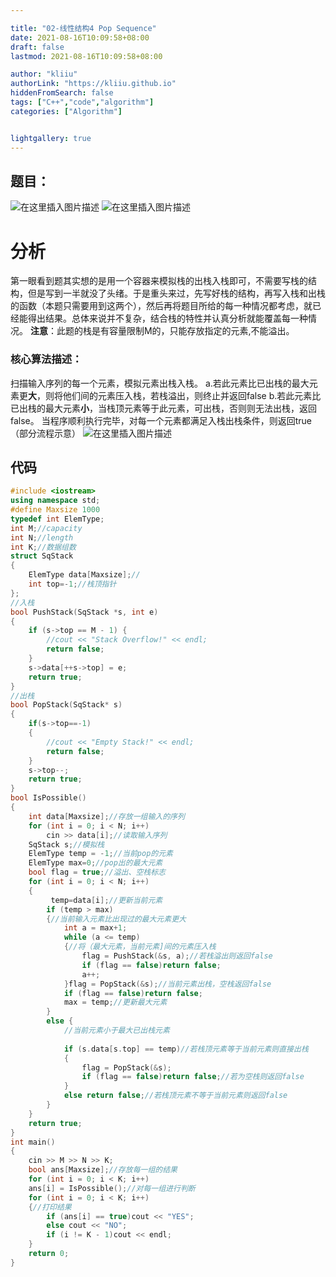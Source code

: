 ```yaml
---

title: "02-线性结构4 Pop Sequence"
date: 2021-08-16T10:09:58+08:00
draft: false
lastmod: 2021-08-16T10:09:58+08:00

author: "kliiu"
authorLink: "https://kliiu.github.io"
hiddenFromSearch: false
tags: ["C++","code","algorithm"]
categories: ["Algorithm"]


lightgallery: true
---
```


<!--more-->


## 题目：
![在这里插入图片描述](https://img-blog.csdnimg.cn/3d5faee019ec44deb5b4927a1ee092b3.png?x-oss-process=image/watermark,type_ZmFuZ3poZW5naGVpdGk,shadow_10,text_aHR0cHM6Ly9ibG9nLmNzZG4ubmV0L3dlaXhpbl80NTgxNDcyOA==,size_16,color_FFFFFF,t_70)
![在这里插入图片描述](https://img-blog.csdnimg.cn/f4f61fc01b17461799b22077b1a5121d.png?x-oss-process=image/watermark,type_ZmFuZ3poZW5naGVpdGk,shadow_10,text_aHR0cHM6Ly9ibG9nLmNzZG4ubmV0L3dlaXhpbl80NTgxNDcyOA==,size_16,color_FFFFFF,t_70)
# 分析
第一眼看到题其实想的是用一个容器来模拟栈的出栈入栈即可，不需要写栈的结构，但是写到一半就没了头绪。于是重头来过，先写好栈的结构，再写入栈和出栈的函数（本题只需要用到这两个），然后再将题目所给的每一种情况都考虑，就已经能得出结果。总体来说并不复杂，结合栈的特性并认真分析就能覆盖每一种情况。
**注意**：此题的栈是有容量限制M的，只能存放指定的元素,不能溢出。
### 核心算法描述：
扫描输入序列的每一个元素，模拟元素出栈入栈。
a.若此元素比已出栈的最大元素更**大**，则将他们间的元素压入栈，若栈溢出，则终止并返回false
b.若此元素比已出栈的最大元素**小**，当栈顶元素等于此元素，可出栈，否则则无法出栈，返回false。
当程序顺利执行完毕，对每一个元素都满足入栈出栈条件，则返回true
（部分流程示意）
![在这里插入图片描述](https://img-blog.csdnimg.cn/e2280cc5f41c440a84ebf729531b89e7.png?x-oss-process=image/watermark,type_ZmFuZ3poZW5naGVpdGk,shadow_10,text_aHR0cHM6Ly9ibG9nLmNzZG4ubmV0L3dlaXhpbl80NTgxNDcyOA==,size_16,color_FFFFFF,t_70)

## 代码
```cpp
#include <iostream>
using namespace std;
#define Maxsize 1000
typedef int ElemType;
int M;//capacity
int N;//length
int K;//数据组数
struct SqStack
{
	ElemType data[Maxsize];//
	int top=-1;//栈顶指针
};
//入栈
bool PushStack(SqStack *s, int e)
{
	if (s->top == M - 1) {
		//cout << "Stack Overflow!" << endl; 
		return false;
	}
	s->data[++s->top] = e;
	return true;
}
//出栈
bool PopStack(SqStack* s)
{
	if(s->top==-1)
	{
		//cout << "Empty Stack!" << endl;
		return false;
	}
	s->top--;
	return true;
}
bool IsPossible()
{
	int data[Maxsize];//存放一组输入的序列
	for (int i = 0; i < N; i++)
		cin >> data[i];//读取输入序列
	SqStack s;//模拟栈
	ElemType temp = -1;//当前pop的元素
	ElemType max=0;//pop出的最大元素
	bool flag = true;//溢出、空栈标志
	for (int i = 0; i < N; i++)
	{
		 temp=data[i];//更新当前元素
		if (temp > max)
		{//当前输入元素比出现过的最大元素更大
			int a = max+1;
			while (a <= temp)
			{//将（最大元素，当前元素]间的元素压入栈
				flag = PushStack(&s, a);//若栈溢出则返回false
				if (flag == false)return false;
				a++;
			}flag = PopStack(&s);//当前元素出栈，空栈返回false
			if (flag == false)return false;
			max = temp;//更新最大元素
		}
		else {
			//当前元素小于最大已出栈元素
			
			if (s.data[s.top] == temp)//若栈顶元素等于当前元素则直接出栈
			{
				flag = PopStack(&s);
				if (flag == false)return false;//若为空栈则返回false
			}
			else return false;//若栈顶元素不等于当前元素则返回false
		}
	}
	return true;
}
int main()
{
	cin >> M >> N >> K;
	bool ans[Maxsize];//存放每一组的结果
	for (int i = 0; i < K; i++)
	ans[i] = IsPossible();//对每一组进行判断
	for (int i = 0; i < K; i++)
	{//打印结果
		if (ans[i] == true)cout << "YES";
		else cout << "NO";
		if (i != K - 1)cout << endl;
	}
	return 0;
}
```

